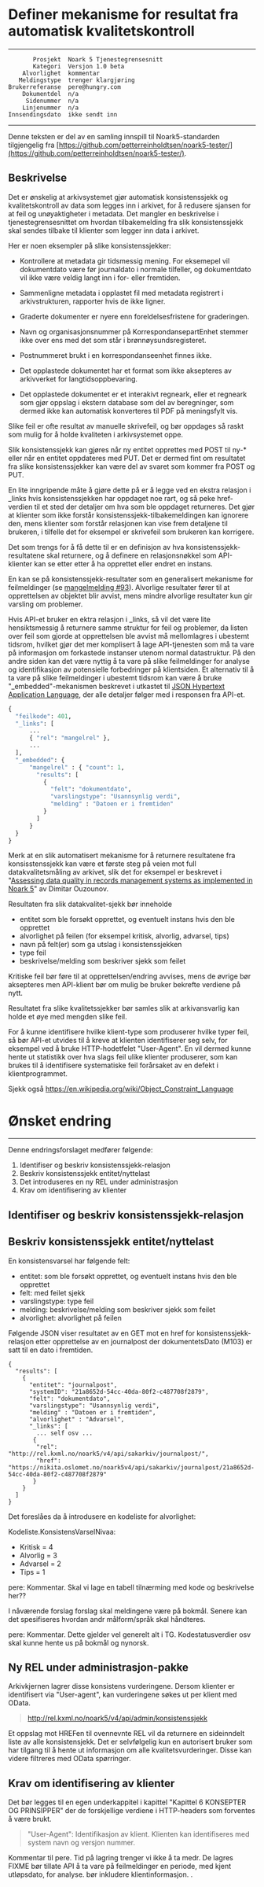 Definer mekanisme for resultat fra automatisk kvalitetskontroll
===============================================================

 ------------------  ---------------------------------
           Prosjekt  Noark 5 Tjenestegrensesnitt
           Kategori  Versjon 1.0 beta
        Alvorlighet  kommentar
       Meldingstype  trenger klargjøring
    Brukerreferanse  pere@hungry.com
        Dokumentdel  n/a
         Sidenummer  n/a
        Linjenummer  n/a
    Innsendingsdato  ikke sendt inn
 ------------------  ---------------------------------

Denne teksten er del av en samling innspill til Noark5-standarden
tilgjengelig fra
[https://github.com/petterreinholdtsen/noark5-tester/](https://github.com/petterreinholdtsen/noark5-tester/).

Beskrivelse
-----------

Det er ønskelig at arkivsystemet gjør automatisk konsistenssjekk og
kvalitetskontroll av data som legges inn i arkivet, for å redusere
sjansen for at feil og unøyaktigheter i metadata.  Det mangler en
beskrivelse i tjenestegrensesnittet om hvordan tilbakemelding fra slik
konsistenssjekk skal sendes tilbake til klienter som legger inn data i
arkivet.

Her er noen eksempler på slike konsistenssjekker:

 * Kontrollere at metadata gir tidsmessig mening.  For eksemepel vil
   dokumentdato være før journaldato i normale tilfeller, og
   dokumentdato vil ikke være veldig langt inn i for- eller fremtiden.

 * Sammenligne metadata i opplastet fil med metadata registrert i
   arkivstrukturen, rapporter hvis de ikke ligner.

 * Graderte dokumenter er nyere enn foreldelsesfristene for
   graderingen.

 * Navn og organisasjonsnummer på KorrespondansepartEnhet stemmer ikke
   over ens med det som står i brønnøysundsregisteret.

 * Postnummeret brukt i en korrespondanseenhet finnes ikke.

 * Det opplastede dokumentet har et format som ikke aksepteres av
   arkivverket for langtidsoppbevaring.

 * Det opplastede dokumentet er et interakivt regneark, eller et
   regneark som gjør oppslag i ekstern database som del av
   beregninger, som dermed ikke kan automatisk konverteres til PDF på
   meningsfylt vis.

Slike feil er ofte resultat av manuelle skrivefeil, og bør oppdages så
raskt som mulig for å holde kvaliteten i arkivsystemet oppe.

Slik konsistenssjekk kan gjøres når ny entitet opprettes med POST til
ny-* eller når en entitet oppdateres med PUT.  Det er dermed fint om
resultatet fra slike konsistenssjekker kan være del av svaret som
kommer fra POST og PUT.

En lite inngripende måte å gjøre dette på er å legge ved en ekstra
relasjon i \_links hvis konsistenssjekken har oppdaget noe rart, og så
peke href-verdien til et sted der detaljer om hva som ble oppdaget
returneres.  Det gjør at klienter som ikke forstår
konsistenssjekk-tilbakemeldingen kan ignorere den, mens klienter som
forstår relasjonen kan vise frem detaljene til brukeren, i tilfelle
det for eksempel er skrivefeil som brukeren kan korrigere.

Det som trengs for å få dette til er en definisjon av hva
konsistenssjekk-resultatene skal returnere, og å definere en
relasjonsnøkkel som API-klienter kan se etter etter å ha opprettet
eller endret en instans.

En kan se på konsistenssjekk-resultater som en generalisert mekanisme
for feilmeldinger (se
[mangelmelding #93](https://github.com/arkivverket/noark5-tjenestegrensesnitt-standard/issues/93)).
Alvorlige resultater fører til at opprettelsen av objektet blir
avvist, mens mindre alvorlige resultater kun gir varsling om
problemer.

Hvis API-et bruker en ektra relasjon i \_links, så vil det være lite
hensiktsmessig å returnere samme struktur for feil og
problemer, da listen over feil som gjorde at opprettelsen ble avvist
må mellomlagres i ubestemt tidsrom, hvilket gjør det mer komplisert
å lage API-tjenesten som må ta vare på informasjon om forkastede
instanser utenom normal datastruktur.  På den andre siden kan det være
nyttig å ta vare på slike feilmeldinger for analyse og identifikasjon
av potensielle forbedringer på klientsiden.  Et alternativ til å ta
vare på slike feilmeldinger i ubestemt tidsrom kan være å bruke
"_embedded"-mekanismen beskrevet i utkastet til [JSON Hypertext
Application
Language](https://tools.ietf.org/html/draft-kelly-json-hal-08), der
alle detaljer følger med i responsen fra API-et.




```Python
{
  "feilkode": 401,
  "_links": [
      ...
      { "rel": "mangelrel" },
      ...
  ],
  "_embedded": {
      "mangelrel" : { "count": 1,
        "results": [
          {
            "felt": "dokumentdato",
            "varslingstype": "Usannsynlig verdi",
            "melding" : "Datoen er i fremtiden"
          }
        ]
      }
  }
}  
```

Merk at en slik automatisert mekanisme for å returnere resultatene fra
konsisstenssjekk kan være et første steg på veien mot full
datakvalitetsmåling av arkivet, slik det for eksempel er beskrevet i
"[Assessing data quality in records management systems as implemented
in Noark
5](http://edu.oslomet.no/ark2100/h16/syllabus/DQ%20Ouzounov.pdf)" av
Dimitar Ouzounov.

Resultaten fra slik datakvalitet-sjekk bør inneholde

 * entitet som ble forsøkt opprettet, og eventuelt instans hvis den ble opprettet
 * alvorlighet på feilen (for eksempel kritisk, alvorlig, advarsel, tips)
 * navn på felt(er) som ga utslag i konsistenssjekken
 * type feil
 * beskrivelse/melding som beskriver sjekk som feilet

Kritiske feil bør føre til at opprettelsen/endring avvises, mens de
øvrige bør aksepteres men API-klient bør om mulig be bruker bekrefte
verdiene på nytt.

Resultatet fra slike kvalitetssjekker bør samles slik at
arkivansvarlig kan holde et øye med mengden slike feil.

For å kunne identifisere hvilke klient-type som produserer hvilke
typer feil, så bør API-et utvides til å kreve at klienten
identifiserer seg selv, for eksempel ved å bruke HTTP-hodetfelet
"User-Agent".  En vil dermed kunne hente ut statistikk over hva slags
feil ulike klienter produserer, som kan brukes til å identifisere
systematiske feil forårsaket av en defekt i klientprogrammet.

Sjekk også
https://en.wikipedia.org/wiki/Object_Constraint_Language

# Ønsket endring
--------------

Denne endringsforslaget medfører følgende:

1. Identifiser og beskriv konsistenssjekk-relasjon  
2. Beskriv konsistenssjekk entitet/nyttelast
3. Det introduseres en ny REL under administrasjon
4. Krav om identifisering av klienter



## Identifiser og beskriv konsistenssjekk-relasjon  



## Beskriv konsistenssjekk entitet/nyttelast


En konsistensvarsel har følgende felt:

 * entitet: som ble forsøkt opprettet, og eventuelt instans hvis den ble opprettet
 * felt: med feilet sjekk
 * varslingstype: type feil
 * melding: beskrivelse/melding som beskriver sjekk som feilet
 * alvorlighet: alvorlighet på feilen


Følgende JSON viser resultatet av en GET mot en href for konsistenssjekk-relasjon etter opprettelse av en journalpost der dokumentetsDato (M103) er satt til en dato i fremtiden.

```
{
  "results": [
    {
      "entitet": "journalpost",
      "systemID": "21a8652d-54cc-40da-80f2-c487708f2879",
      "felt": "dokumentdato",
      "varslingstype": "Usannsynlig verdi",
      "melding" : "Datoen er i fremtiden",
      "alvorlighet" : "Advarsel",
      "_links": [
        ... self osv ...
	   { 
	    "rel": "http://rel.kxml.no/noark5/v4/api/sakarkiv/journalpost/",
        "href": "https://nikita.oslomet.no/noark5v4/api/sakarkiv/journalpost/21a8652d-54cc-40da-80f2-c487708f2879"
       }
    }
  ]
}
```

Det foreslåes da å introdusere en kodeliste for alvorlighet:

Kodeliste.KonsistensVarselNivaa:
  * Kritisk = 4
  * Alvorlig = 3
  * Advarsel = 2
  * Tips = 1

pere: Kommentar. Skal vi lage en tabell tilnærming med kode og beskrivelse her??

I nåværende forslag forslag skal meldingene være på bokmål. Senere kan det spesifiseres hvordan andr målform/språk skal håndteres.

pere: Kommentar. Dette gjelder vel generelt alt i TG. Kodestatusverdier osv skal kunne hente us på bokmål og nynorsk.

## Ny REL under administrasjon-pakke

Arkivkjernen lagrer disse konsistens vurderingene. Dersom klienter er identifisert via "User-agent", kan vurderingene søkes ut per klient med OData.

> http://rel.kxml.no/noark5/v4/api/admin/konsistenssjekk

Et oppslag mot HREFen til ovennevnte REL vil da returnere en sideinndelt liste av alle
konsistensjekk. Det er selvfølgelig kun en autorisert bruker som har tilgang til å hente ut informasjon om alle kvalitetsvurderinger. Disse kan videre filtreres med OData spørringer.

## Krav om identifisering av klienter


Det bør legges til en egen underkappitel i kapittel "Kapittel 6 KONSEPTER OG PRINSIPPER" der de forskjellige verdiene i HTTP-headers som forventes å være brukt. 


> "User-Agent": Identifikasjon av klient. Klienten kan identifiseres med system navn og versjon nummer.



Kommentar til pere. Tid på lagring trenger vi ikke å ta medr. De lagres
FIXME bør tillate API å ta vare på feilmeldinger en periode, med kjent utløpsdato, for analyse.  bør inkludere klientinformasjon.
.
